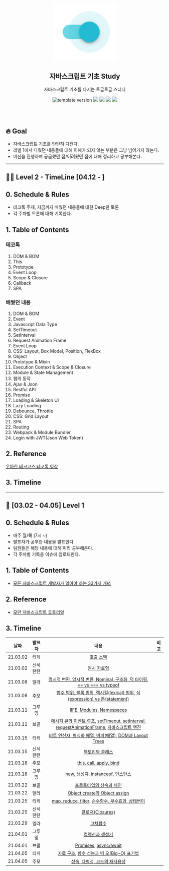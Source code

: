 <p align="middle" >
  <img width="200px;" src="./src/images/toggle-toggle.png"/>
</p>
<h2 align="middle">자바스크립트 기초 Study</h2>
<p align="middle">자바스크립트 기초를 다지는 토글토글 스터디</p>
<p align="middle">
<img src="https://img.shields.io/badge/version-1.0.0-blue?style=flat-square" alt="template version"/>
<img src="https://img.shields.io/badge/language-html-red.svg?style=flat-square"/>
<img src="https://img.shields.io/badge/language-css-blue.svg?style=flat-square"/>
<img src="https://img.shields.io/badge/language-js-yellow.svg?style=flat-square"/>
<a href="https://github.com/daybrush/moveable/blob/master/LICENSE" target="_blank">
  <img src="https://img.shields.io/github/license/daybrush/moveable.svg?style=flat-square&label=license&color=08CE5D"/>
  </a>
</p>
<br/>
<br/>

## 🔥 Goal

- 자바스크립트 기초를 탄탄히 다진다.
- 레벨 1에서 다뤘던 내용들에 대해 이해가 되지 않는 부분은 그냥 넘어가지 않는다.
- 미션을 진행하며 궁금했던 점/어려웠던 점에 대해 정리하고 공부해본다.

---

## 🐛🐛 Level 2 - TimeLine [04.12 - ]

## 0. Schedule & Rules

- 테코톡 주제, 지금까지 배웠던 내용들에 대한 Deep한 토론
- 각 주차별 토론에 대해 기록한다.

## 1. Table of Contents
### 테코톡 
1. DOM & BOM
2. This
3. Prototype
4. Event Loop
5. Scope & Closure
6. Callback
7. SPA

### 배웠던 내용
1. DOM & BOM
2. Event 
3. Javascript Data Type
4. SetTimeout
5. SetInterval
6. Request Animation Frame
7. Event Loop
8. CSS: Layout, Box Model, Position, FlexBox
9. Object
10. Prototype & Mixin
11. Execution Context & Scope & Closure
12. Module & State Management
13. 웹의 동작
14. Ajax & Json
15. Restful API
16. Promise
17. Loading & Skeleton UI
18. Lazy Loading
19. Debounce, Throttle
20. CSS: Grid Layout
21. SPA
22. Routing
23. Webpack & Module Bundler
24. Login with JWT(Json Web Token)

## 2. Reference
[우아한 테크코스 테코톡 영상](https://www.youtube.com/playlist?list=PLgXGHBqgT2TvpJ_p9L_yZKPifgdBOzdVH)

## 3. Timeline

--- 

## 🐛 [03.02 - 04.05] Level 1

## 0. Schedule & Rules

- 매주 월/목 (7시 ~)
- 발표자가 공부한 내용을 발표한다.
- 팀원들은 해당 내용에 대해 미리 공부해온다.
- 각 주차별 기록을 이슈에 업로드한다.

## 1. Table of Contents

- [모든 자바스크립트 개발자가 알아야 하는 33가지 개념](https://github.com/yjs03057/33-js-concepts#6-%ED%95%A8%EC%88%98-%EB%B2%94%EC%9C%84-%EB%B8%94%EB%A1%9D-%EB%B2%94%EC%9C%84-%EB%A0%89%EC%8B%9C%EC%BB%AClexical-%EB%B2%94%EC%9C%84)

## 2. Reference

- [모던 자바스크립트 튜토리얼](https://ko.javascript.info/)

## 3. Timeline

|   날짜   |  발표자  |                                                                                                                                     내용                                                                                                                                     | 비고 |
| :------: | :------: | :--------------------------------------------------------------------------------------------------------------------------------------------------------------------------------------------------------------------------------------------------------------------------: | :--: |
| 21.03.02 |   티케   | [호출 스택](https://github.com/yjs03057/33-js-concepts#1-%ED%98%B8%EC%B6%9C-%EC%8A%A4%ED%83%9D)|      |
| 21.03.02 | 신세한탄  |[원시 자료형](https://github.com/yjs03057/33-js-concepts#2-원시-자료형)|      |
| 21.03.08 |   엘라   |[명시적 변환, 암시적 변환, Nominal, 구조화, 덕 타이핑](https://github.com/yjs03057/33-js-concepts#4-%EB%AA%85%EC%8B%9C%EC%A0%81-%EB%B3%80%ED%99%98-%EC%95%94%EC%8B%9C%EC%A0%81-%EB%B3%80%ED%99%98-nominal-%EA%B5%AC%EC%A1%B0%ED%99%94-%EB%8D%95-%ED%83%80%EC%9D%B4%ED%95%91), [== vs === vs typeof](https://github.com/yjs03057/33-js-concepts#5--vs--vs-typeof)  |      |
| 21.03.08 |   주모   |[함수 범위, 블록 범위, 렉시컬(lexical) 범위](https://github.com/yjs03057/33-js-concepts#6-%ED%95%A8%EC%88%98-%EB%B2%94%EC%9C%84-%EB%B8%94%EB%A1%9D-%EB%B2%94%EC%9C%84-%EB%A0%89%EC%8B%9C%EC%BB%AClexical-%EB%B2%94%EC%9C%84), [식(expression) vs 문(statement)](https://github.com/yjs03057/33-js-concepts#7-%EC%8B%9Dexpression-vs-%EB%AC%B8statement) |      |
| 21.03.11 |  그루밍  |[IIFE, Modules, Namespaces](https://github.com/yjs03057/33-js-concepts#8-iife-modules-namespaces)  |      |
| 21.03.11 |   브콜   |[메시지 큐와 이벤트 루프](https://github.com/yjs03057/33-js-concepts#9-%EB%A9%94%EC%8B%9C%EC%A7%80-%ED%81%90%EC%99%80-%EC%9D%B4%EB%B2%A4%ED%8A%B8-%EB%A3%A8%ED%94%84), [setTimeout, setInterval, requestAnimationFrame](https://github.com/yjs03057/33-js-concepts#10-settimeout-setinterval-requestanimationframe), [자바스크립트 엔진](https://github.com/yjs03057/33-js-concepts#11-%EC%9E%90%EB%B0%94%EC%8A%A4%ED%81%AC%EB%A6%BD%ED%8A%B8-%EC%97%94%EC%A7%84) |      |
| 21.03.15 |   티케    |[비트 연산자, 형식화 배열, 버퍼(배열)](https://github.com/yjs03057/33-js-concepts#12-%EB%B9%84%ED%8A%B8-%EC%97%B0%EC%82%B0%EC%9E%90-%ED%98%95%EC%8B%9D%ED%99%94-%EB%B0%B0%EC%97%B4-%EB%B2%84%ED%8D%BC%EB%B0%B0%EC%97%B4), [DOM과 Layout Trees](https://github.com/yjs03057/33-js-concepts#13-dom%EA%B3%BC-layout-trees) |      |
| 21.03.15 |  신세한탄  |[팩토리와 클래스](https://github.com/yjs03057/33-js-concepts#14-%ED%8C%A9%ED%86%A0%EB%A6%AC%EC%99%80-%ED%81%B4%EB%9E%98%EC%8A%A4)  |      |
| 21.03.18 |   주모   |[this, call, apply, bind](https://github.com/yjs03057/33-js-concepts#15-this-call-apply-bind) |      |
| 21.03.18 |  그루밍   |[new, 생성자, instanceof, 인스턴스](https://github.com/yjs03057/33-js-concepts#16-new-%EC%83%9D%EC%84%B1%EC%9E%90-instanceof-%EC%9D%B8%EC%8A%A4%ED%84%B4%EC%8A%A4) |      |
| 21.03.22 |  브콜  |[프로토타입의 상속과 체인](https://github.com/yjs03057/33-js-concepts#17-%ED%94%84%EB%A1%9C%ED%86%A0%ED%83%80%EC%9E%85%EC%9D%98-%EC%83%81%EC%86%8D%EA%B3%BC-%EC%B2%B4%EC%9D%B8)  |      |
| 21.03.22 |   엘라   |[Object.create와 Object.assign](https://github.com/yjs03057/33-js-concepts#18-objectcreate%EC%99%80-objectassign) |      |
| 21.03.25 |   티케    |[map, reduce, filter](https://github.com/yjs03057/33-js-concepts#19-map-reduce-filter), [순수함수, 부수효과, 상태변이](https://github.com/yjs03057/33-js-concepts#20-%EC%88%9C%EC%88%98%ED%95%A8%EC%88%98-%EB%B6%80%EC%88%98%ED%9A%A8%EA%B3%BC-%EC%83%81%ED%83%9C%EB%B3%80%EC%9D%B4) |      |
| 21.03.25 |  신세한탄  |[클로저(Closures)](https://github.com/yjs03057/33-js-concepts#21-%ED%81%B4%EB%A1%9C%EC%A0%80closures)  |      |
| 21.03.29 |   엘라   |[고차함수](https://github.com/yjs03057/33-js-concepts#22-%EA%B3%A0%EC%B0%A8%ED%95%A8%EC%88%98) |      |
| 21.04.01 |  그루밍  |[컬렉션과 생성기](https://github.com/yjs03057/33-js-concepts#24-%EC%BB%AC%EB%A0%89%EC%85%98%EA%B3%BC-%EC%83%9D%EC%84%B1%EA%B8%B0)  |      |
| 21.04.01 |   브콜   |[Promises](https://github.com/yjs03057/33-js-concepts#25-promises), [async/await](https://github.com/yjs03057/33-js-concepts#26-asyncawait)|      |
| 21.04.05 |   티케    |[자료 구조](https://github.com/yjs03057/33-js-concepts#27-%EC%9E%90%EB%A3%8C-%EA%B5%AC%EC%A1%B0), [함수 성능과 빅 오(Big-O) 표기법](https://github.com/yjs03057/33-js-concepts#28-%ED%95%A8%EC%88%98-%EC%84%B1%EB%8A%A5%EA%B3%BC-%EB%B9%85-%EC%98%A4big-o-%ED%91%9C%EA%B8%B0%EB%B2%95) |      |
| 21.04.05 |   주모    |[상속, 다형성, 코드의 재사용성](https://github.com/yjs03057/33-js-concepts#30-%EC%83%81%EC%86%8D-%EB%8B%A4%ED%98%95%EC%84%B1-%EC%BD%94%EB%93%9C%EC%9D%98-%EC%9E%AC%EC%82%AC%EC%9A%A9%EC%84%B1)|      |
